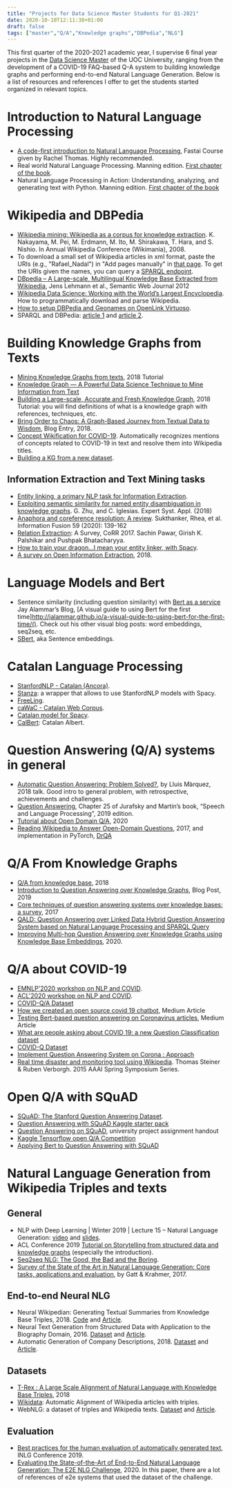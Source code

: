 ```yaml
---
title: "Projects for Data Science Master Students for Q1-2021"
date: 2020-10-10T12:11:38+01:00
draft: false
tags: ["master","Q/A","Knowledge graphs","DBPedia","NLG"]
---
```


This first quarter of the 2020-2021 academic year, I supervise 6 final year projects in the [Data Science Master](https://estudios.uoc.edu/es/masters-universitarios/data-science/presentacion) of the UOC University, ranging from the development of a COVID-19 FAQ-based Q-A system to building knowledge graphs and performing end-to-end Natural Language Generation. Below is a list of resources and references I offer to get the students started organized in relevant topics. <!--more--> 


# Introduction to Natural Language Processing

- [A code-first introduction to Natural Language Processing](https://www.fast.ai/2019/07/08/fastai-nlp/), Fastai Course given by Rachel Thomas. Highly recommended.
- Real world Natural Language Processing. Manning edition. [First chapter of the book](https://livebook.manning.com/book/real-world-natural-language-processing/chapter-1/v-3/61).
- Natural Language Processing in Action: Understanding, analyzing, and generating text with Python. Manning edition. [First chapter of the book](https://manning-content.s3.amazonaws.com/download/a/c9fc557-b088-4f1f-87a8-7ea2e488d262/Lane_NLPiA_MEAP_V10_ch1.pdf)

# Wikipedia and DBPedia

- [Wikipedia mining: Wikipedia as a corpus for knowledge extraction](https://pdfs.semanticscholar.org/074a/960ad3b842061a2aeddb4a157f2a4d48931c.pdf?_ga=2.168954662.622148293.1582216407-1040985544.1579873591). K. Nakayama, M. Pei, M. Erdmann, M. Ito, M. Shirakawa, T. Hara, and S. Nishio. In Annual Wikipedia Conference (Wikimania), 2008.
- To download a small set of Wikipedia articles in xml format, paste the URIs (e.g., "Rafael_Nadal") in 
"Add pages manually" in [that page](https://en.wikipedia.org/wiki/Special:Export). To get the URIs given the names, you can query a [SPARQL endpoint](https://dbpedia.org/sparql).
- [DBpedia – A Large-scale, Multilingual Knowledge Base Extracted from Wikipedia](https://www.semanticscholar.org/paper/DBpedia-A-large-scale%2C-multilingual-knowledge-base-Lehmann-Isele/d2946a868682e4141beabc288d79253ae254c6e1), Jens Lehmann et al., Semantic Web Journal 2012
- [Wikipedia Data Science: Working with the World’s Largest Encyclopedia](https://towardsdatascience.com/wikipedia-data-science-working-with-the-worlds-largest-encyclopedia-c08efbac5f5c). How to programmatically download and parse Wikipedia. 
- [How to setup DBPedia and Geonames on OpenLink Virtuoso](https://medium.com/@nadjetba/how-to-setup-dbpedia-and-geonames-on-openlink-virtuoso-f203321fd0fe). 
- SPARQL and DBPedia: [article 1](https://medium.com/@humam.fauzi/sparql-and-dbpedia-cb68a005c5c5) and [article 2](https://medium.com/virtuoso-blog/dbpedia-basic-queries-bc1ac172cc09). 
 
# Building Knowledge Graphs from Texts

- [Mining Knowledge Graphs from texts](https://kgtutorial.github.io/), 2018 Tutorial 
-  [Knowledge Graph — A Powerful Data Science Technique to Mine Information from Text](https://medium.com/analytics-vidhya/knowledge-graph-a-powerful-data-science-technique-to-mine-information-from-text-with-python-f8bfd217accc)
- [Building a Large-scale, Accurate and Fresh Knowledge Graph](https://kdd2018tutorialt39.azurewebsites.net/KDD%20Tutorial%20T39.pdf), 2018 Tutorial: you will find definitions of what is a knowledge graph with references, techniques, etc.
- [Bring Order to Chaos: A Graph-Based Journey from Textual Data to Wisdom](https://graphaware.com/nlp/2018/09/26/bring-order-to-chaos.html), Blog Entry, 2018.
- [Concept Wikification for COVID-19](https://openreview.net/pdf?id=ylgU9BB1vEd). Automatically recognizes mentions of concepts related to COVID-19 in text and resolve them into Wikipedia titles.
- [Building a KG from a new dataset](https://adimen.si.ehu.eus/~rigau/publications/jws2016.pdf).
 
## Information Extraction and Text Mining tasks

- [Entity linking, a primary NLP task for Information Extraction](https://medium.com/analytics-vidhya/entity-linking-a-primary-nlp-task-for-information-extraction-22f9d4b90aa8).
- [Exploiting semantic similarity for named entity disambiguation in knowledge graphs](https://www.sciencedirect.com/science/article/pii/S0957417418300897). G. Zhu, and C. Iglesias. Expert Syst. Appl. (2018)
- [Anaphora and coreference resolution: A review](https://www.sciencedirect.com/science/article/pii/S1566253519303677). Sukthanker, Rhea, et al.  Information Fusion 59 (2020): 139-162
- [Relation Extraction](https://arxiv.org/abs/1712.05191): A Survey, CoRR 2017. Sachin Pawar, Girish K. Palshikar and Pushpak Bhatacharyya.
- [How to train your dragon...I mean your entity linker, with Spacy](https://github.com/explosion/projects/tree/master/nel-wikipedia).
- [A survey on Open Information Extraction](https://www.aclweb.org/anthology/C18-1326.pdf), 2018.
 
# Language Models and Bert

- Sentence similarity (including question similarity) with [Bert as a service](https://github.com/hanxiao/bert-as-service)
Jay Alammar’s Blog, [A visual guide to using Bert for the first time]http://jalammar.github.io/a-visual-guide-to-using-bert-for-the-first-time/(). Check out his other visual blog posts: word embeddings, seq2seq, etc.
- [SBert](https://github.com/UKPLab/sentence-transformers), aka Sentence embeddings.
 
 
# Catalan Language Processing

- [StanfordNLP - Catalan (Ancora)](https://stanfordnlp.github.io/stanfordnlp/models.html).
- [Stanza](https://stanfordnlp.github.io/stanza/): a wrapper that allows to use StanfordNLP models with Spacy.
- [FreeLing](http://nlp.lsi.upc.edu/freeling/node/1).
- [caWaC - Catalan Web Corpus](http://nlp.ffzg.hr/resources/corpora/cawac/).
- [Catalan model for Spacy](https://github.com/ccoreilly/spacy-catala).
- [CalBert](https://github.com/codegram/calbert): Catalan Albert.
 
# Question Answering (Q/A) systems in general

- [Automatic Question Answering: Problem Solved?](http://iberspeech2018.talp.cat/download/IberS18_KN3_Marquez.pdf), by Lluis Màrquez, 2018 talk. Good intro to general problem, with retrospective, achievements and challenges.
- [Question Answering](https://web.stanford.edu/~jurafsky/slp3/25.pdf), Chapter 25 of Jurafsky  and Martin’s book, “Speech and Language Processing”, 2019 edition.
- [Tutorial about Open Domain Q/A](https://github.com/danqi/acl2020-openqa-tutorial), 2020
- [Reading Wikipedia to Answer Open-Domain Questions](https://arxiv.org/pdf/1704.00051.pdf), 2017, and implementation in PyTorch, [DrQA](https://github.com/facebookresearch/DrQA)
 
# Q/A From Knowledge Graphs

- [Q/A from knowledge base](https://www.aclweb.org/anthology/N18-2047.pdf), 2018
- [Introduction to Question Answering over Knowledge Graphs](https://yashuseth.blog/2019/10/08/introduction-question-answering-knowledge-graphs-kgqa/), Blog Post, 2019
- [Core techniques of question answering systems over knowledge bases: a survey](http://wdaqua.eu/assets/publications/2017_KAIS.pdf), 2017
- [QALD: Question Answering over Linked Data
Hybrid Question Answering System based on Natural Language Processing and SPARQL Query](http://qald.aksw.org/index.php?x=task1&q=3)
- [Improving Multi-hop Question Answering over Knowledge Graphs using Knowledge Base Embeddings](https://www.aclweb.org/anthology/2020.acl-main.412/), 2020.
 
# Q/A about COVID-19
 
- [EMNLP'2020 workshop on NLP and COVID](https://openreview.net/group?id=EMNLP/2020/Workshop/NLP-COVID). 
- [ACL'2020 workshop on NLP and COVID](https://yashuseth.blog/2019/10/08/introduction-question-answering-knowledge-graphs-kgqa/). 
- [COVID-Q/A Dataset](https://github.com/deepset-ai/COVID-QA)
- [How we created an open source covid 19 chatbot](https://towardsdatascience.com/how-we-created-an-open-source-covid-19-chatbot-c5c900b382df), Medium Article
- [Testing Bert-based question answering on Coronavirus articles](https://towardsdatascience.com/how-we-created-an-open-source-covid-19-chatbot-c5c900b382df), Medium Article
- [What are people asking about COVID 19: a new Question Classification dataset](https://towardsdatascience.com/what-are-people-asking-about-covid-19-a-new-question-classification-dataset-adcaeaddcce4)
- [COVID-Q Dataset](https://github.com/JerryWei03/COVID-Q)
- [Implement Question Answering System on Corona : Approach](https://medium.com/@aakashgoel12/question-answering-system-on-corona-approach-01-6ef9799695cb)
- [Real time disaster and monitoring tool using Wikipedia](https://storage.googleapis.com/pub-tools-public-publication-data/pdf/44015.pdf). Thomas Steiner & Ruben Verborgh. 2015 AAAI Spring Symposium Series.   
 
# Open Q/A with SQuAD
- [SQuAD: The Stanford Question Answering Dataset](https://rajpurkar.github.io/SQuAD-explorer/explore/v2.0/dev/Southern_California.html).
- [Question Answering with SQuAD Kaggle starter pack](https://www.kaggle.com/jonathanbesomi/question-answering-starter-pack)
- [Question Answering on SQuAD](https://web.stanford.edu/class/cs224n/project/default-final-project-handout.pdf), university project assignment handout
- [Kaggle Tensorflow open Q/A Competition](https://www.kaggle.com/c/tensorflow2-question-answering)
- [Applying Bert to Question Answering with SQuAD](https://www.youtube.com/watch?v=l8ZYCvgGu0o)

# Natural Language Generation from Wikipedia Triples and texts

## General

- NLP with Deep Learning | Winter 2019 | Lecture 15 – Natural Language Generation: [video](https://www.youtube.com/watch?v=4uG1NMKNWCU) and [slides](http://web.stanford.edu/class/cs224n/slides/cs224n-2019-lecture15-nlg.pdf).
- ACL Conference 2019 [Tutorial on Storytelling from structured data and knowledge graphs](https://drive.google.com/file/d/1HaGCNc6n_sjyGLdaGzAVPvAeT0ZhhL3Q/view) (especially the introduction).
- [Seq2seq NLG: The Good, the Bad and the Boring](https://medium.com/analytics-vidhya/seq2seq-nlg-the-good-the-bad-and-the-ugly-8de0a05d9da1).
- [Survey of the State of the Art in Natural Language Generation: Core tasks, applications and evaluation](https://arxiv.org/abs/1703.09902), by Gatt & Krahmer, 2017.

## End-to-end Neural NLG
- Neural Wikipedian: Generating Textual Summaries from Knowledge Base Triples, 2018. [Code](https://github.com/pvougiou/Neural-Wikipedian) and [Article](https://www.sciencedirect.com/science/article/pii/S1570826818300313).
- Neural Text Generation from Structured Data with Application to the Biography Domain, 2016. [Dataset](https://github.com/DavidGrangier/wikipedia-biography-dataset) and [Article](https://arxiv.org/abs/1603.07771).
- Automatic Generation of Company Descriptions, 2018. [Dataset](https://gricad-gitlab.univ-grenoble-alpes.fr/getalp/wikipediacompanycorpus) and [Article](https://www.aclweb.org/anthology/W18-6532/).

## Datasets
- [T-Rex : A Large Scale Alignment of Natural Language with Knowledge Base Triples](https://github.com/hadyelsahar/RE-NLG-Dataset), 2018
- [Wikidata](https://www.wikidata.org/wiki/Wikidata:Main_Page): Automatic Alignment of Wikipedia articles with triples.
- WebNLG: a dataset of triples and Wikipedia texts. [Dataset](https://github.com/ThiagoCF05/webnlg) and [Article](https://www.aclweb.org/anthology/W18-6521.pdf).

## Evaluation
- [Best practices for the human evaluation of automatically generated text](https://www.inlg2019.com/assets/papers/98_Paper.pdf), INLG Conference 2019.
- [Evaluating the State-of-the-Art of End-to-End Natural Language Generation: The E2E NLG Challenge](https://www.sciencedirect.com/science/article/pii/S0885230819300919), 2020. In this paper, there are a lot of references of e2e systems that used the dataset of the challenge.
